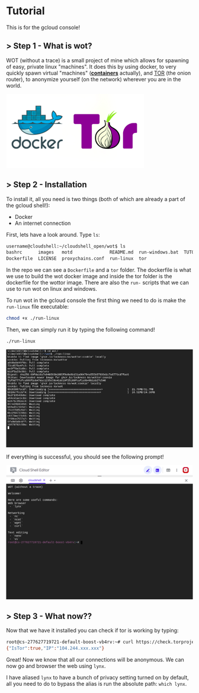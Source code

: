 # Tutorial

This is for the gcloud console!

## > **Step 1 - What is wot?**

WOT (without a trace) is a small project of mine which allows for spawning of easy, private linux "machines". It does this by using docker, to very quickly spawn virtual "machines" ([__containers__](https://docs.microsoft.com/en-us/virtualization/windowscontainers/about/containers-vs-vm) actually), and [TOR](https://torproject.org/about/history) (the onion router), to anonymize yourself (on the network) wherever you are in the world. 

![](images/torwhale.png)

## > **Step 2 - Installation**

To install it, all you need is two things (both of which are already a part of the gcloud shell!):
 - Docker
 - An internet connection

First, lets have a look around. Type `ls`:

```bash
username@cloudshell:~/cloudshell_open/wot$ ls
bashrc      images   motd              README.md  run-windows.bat  TUTORIAL.md
Dockerfile  LICENSE  proxychains.conf  run-linux  tor
```

In the repo we can see a `Dockerfile` and a `tor` folder. The dockerfile is what we use to build the wot docker image and inside the tor folder is the dockerfile for the wottor image. There are also the `run-` scripts that we can use to run wot on linux and windows.

To run wot in the gcloud console the first thing we need to do is make the `run-linux` file executable:

```bash
chmod +x ./run-linux
```

Then, we can simply run it by typing the following command!

```bash
./run-linux
```

![](images/gcloud2.png)

If everything is successful, you should see the following prompt!

![](images/tut.png)

## > **Step 3 - What now??**

Now that we have it installed you can check if tor is working by typing:

```bash
root@cs-277627719721-default-boost-vb4rv:~# curl https://check.torproject.org/api/ip
{"IsTor":true,"IP":"104.244.xxx.xxx"}
```

Great! Now we know that all our connections will be anonymous. We can now go and browser the web using `lynx`. 

I have aliased `lynx` to have a bunch of privacy setting turned on by default, all you need to do to bypass the alias is run the absolute path: ``which lynx``. 
